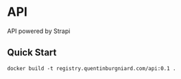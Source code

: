 # API
API powered by Strapi

## Quick Start

```
docker build -t registry.quentinburgniard.com/api:0.1 .
```
